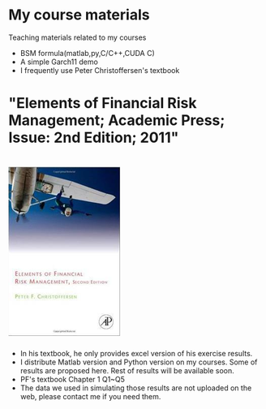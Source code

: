 # My course materials
Teaching materials related to my courses
* BSM formula(matlab,py,C/C++,CUDA C)
* A simple Garch11 demo
* I frequently use Peter Christoffersen's textbook    
#    "Elements of Financial Risk Management; Academic Press; Issue: 2nd Edition; 2011"    
# ![Mou](/my.png)
* In his textbook, he only provides excel version of his exercise results.
* I distribute Matlab version and Python version on my courses. Some of results are proposed here. Rest of results will be available soon.
* PF's textbook Chapter 1 Q1~Q5
* The data we used in simulating those results are not uploaded on the web, please contact me if you need them.  

